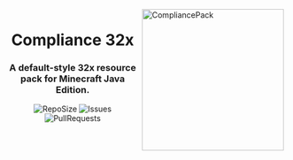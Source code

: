 <img src="https://i.imgur.com/SJBTkKF.png" alt="CompliancePack" align="right" height="256px">
<div align="center">
  <h1>Compliance 32x</h1>
  <h3>A default-style 32x resource pack for Minecraft Java Edition.</h3>

![RepoSize](https://img.shields.io/github/repo-size/Faithful-Dungeons/Resource-Pack)
![Issues](https://img.shields.io/github/issues/Faithful-Dungeons/Resource-Pack)
![PullRequests](https://img.shields.io/github/issues-pr/Faithful-Dungeons/Resource-Pack)
</div>
